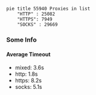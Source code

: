 
```mermaid
pie title 55940 Proxies in list
    "HTTP" : 25082
    "HTTPS": 7949
    "SOCKS" : 29669
```

### Some Info
#### Average Timeout

- mixed: 3.6s
- http: 1.8s
- https: 8.2s
- socks: 5.1s